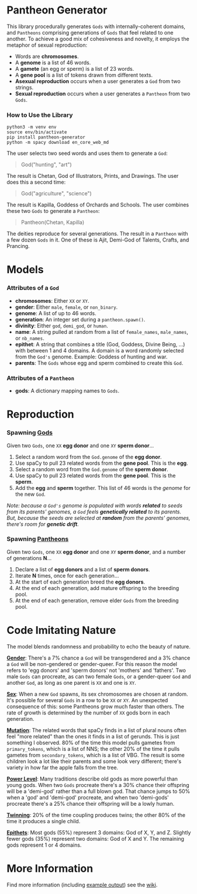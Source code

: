 # Pantheon Generator

This library procedurally generates `Gods` with internally-coherent domains,
and `Pantheons` comprising generations of `Gods` that feel related to one
another. To achieve a good mix of cohesiveness and novelty, it employs the
metaphor of sexual reproduction:

* Words are **chromosomes**.
* A **genome** is a list of 46 words.
* A **gamete** (an egg or sperm) is a list of 23 words.
* A **gene pool** is a list of tokens drawn from different texts.
* **Asexual reproduction** occurs when a user generates a `God` from two strings.
* **Sexual reproduction** occurs when a user generates a `Pantheon` from two `Gods`.

### How to Use the Library

```
python3 -m venv env
source env/bin/activate
pip install pantheon-generator
python -m spacy download en_core_web_md
```

The user selects two seed words and uses them to generate a `God`:

> God("hunting", "art")

The result is Chetan, God of Illustrators, Prints, and Drawings. The user does
this a second time:

> God("agriculture", "science")

The result is Kapilla, Goddess of Orchards and Schools. The user combines these
two `Gods` to generate a `Pantheon`:

> Pantheon(Chetan, Kapilla)

The deities reproduce for several generations. The result in a `Pantheon` with a
few dozen `Gods` in it. One of these is Ajit, Demi-God of Talents, Crafts, and
Prancing.

# Models

### Attributes of a `God`

* **chromosomes**: Either `XX` or `XY`.
* **gender**: Either `male`, `female`, or `non_binary`.
* **genome**: A list of up to 46 words.
* **generation**: An integer set during a `pantheon.spawn()`.
* **divinity**: Either `god`, `demi_god`, or `human`.
* **name**: A string pulled at random from a list of `female_names`, `male_names`, or `nb_names`.
* **epithet**: A string that combines a title (God, Goddess, Divine Being, ...) with between 1 and 4 domains. A domain is a word randomly selected from the `God's` genome. Example: Goddess of hunting and war.
* **parents**: The `Gods` whose egg and sperm combined to create this `God`.

### Attributes of a `Pantheon`

* **gods**: A dictionary mapping names to `Gods`.

# Reproduction

### Spawning [Gods](https://github.com/carawarner/pantheon/blob/master/pantheon/gods.py)

Given two `Gods`, one `XX` **egg donor** and one `XY` **sperm donor**...

1. Select a random word from the `God.genome` of the **egg donor**.
1. Use spaCy to pull 23 related words from the **gene pool**. This is the **egg**.
1. Select a random word from the `God.genome` of the **sperm donor**.
1. Use spaCy to pull 23 related words from the **gene pool**. This is the **sperm**.
1. Add the **egg** and **sperm** together. This list of 46 words is the *genome* for the new `God`.

_Note: because a `God's` genome is populated with words **related** to seeds from its parents' genomes, a `God` feels **genetically related** to its parents. But, because the seeds are selected at **random** from the parents' genomes, there's room for **genetic drift**._

### Spawning [Pantheons](https://github.com/carawarner/pantheon/blob/master/pantheon/pantheons.py)

Given two `Gods`, one `XX` **egg donor** and one `XY` **sperm donor**, and a number of generations **N**...

1. Declare a list of **egg donors** and a list of **sperm donors**.
1. Iterate **N** times, once for each generation...
1. At the start of each generation breed the **egg donors**.
1. At the end of each generation, add mature offspring to the breeding pool.
1. At the end of each generation, remove elder `Gods` from the breeding pool.


# Code Imitating Nature

The model blends randomness and probability to echo the beauty of nature.

**[Gender](https://github.com/carawarner/pantheon/blob/master/pantheon/gods.py#L26-L35)**: There's a 7% chance a `God` will be transgendered and a 3% chance a `God` will be non-gendered or gender-queer. For this reason the model refers to 'egg donors' and 'sperm donors' not 'mothers' and 'fathers'. Two male `Gods` can procreate, as can two female `Gods`, or a gender-queer `God` and another `God`, as long as one parent is `XX` and one is `XY`.

**[Sex](https://github.com/carawarner/pantheon/blob/master/pantheon/gods.py#L57)**: When a new `God` spawns, its sex chromosomes are chosen at random. It's possible for several `Gods` in a row to be `XX` or `XY`. An unexpected consequence of this: some Pantheons grow much faster than others. The rate of growth is determined by the number of `XX` gods born in each generation.

**[Mutation](https://github.com/carawarner/pantheon/blob/master/pantheon/gods.py#L170-L172)**: The related words that spaCy finds in a list of plural nouns often feel "more related" than the ones it finds in a list of gerunds. This is just something I observed. 80% of the time this model pulls gametes from `primary_tokens`, which is a list of NNS; the other 20% of the time it pulls gametes from `secondary_tokens`, which is a list of VBG. The result is some children look a lot like their parents and some look very different; there's variety in how far the apple falls from the tree.

**[Power Level](https://github.com/carawarner/pantheon/blob/master/pantheon/gods.py#L12-L24)**: Many traditions describe old gods as more powerful than young gods. When two `Gods` procreate there's a 30% chance their offspring will be a 'demi-god' rather than a full blown god. That chance jumps to 50% when a 'god' and 'demi-god' procreate, and when two 'demi-gods' procreate there's a 25% chance their offspring will be a lowly human.

**[Twinning](https://github.com/carawarner/pantheon/blob/master/pantheon/pantheons.py#L65)**: 20% of the time coupling produces twins; the other 80% of the time it produces a single child.

**[Epithets](https://github.com/carawarner/pantheon/blob/master/pantheon/gods.py#L149)**: Most gods (55%) represent 3 domains: God of X, Y, and Z. Slightly fewer gods (35%) represent two domains: God of X and Y. The remaining gods represent 1  or 4 domains.

# More Information

Find more information (including [example output](https://github.com/carawarner/pantheon/wiki/Example-Output)) see the [wiki](https://github.com/carawarner/pantheon/wiki).

